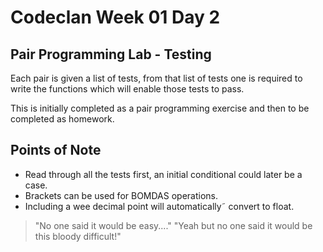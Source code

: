 # Codeclan Week 01 Day 2

## Pair Programming Lab - Testing

Each pair is given a list of tests, from that list of tests one
is required to write the functions which will enable those
tests to pass.

This is initially completed as a pair programming exercise and then to be
completed as homework.

## Points of Note
* Read through all the tests first, an initial conditional could later be a case.
* Brackets can be used for BOMDAS operations.
* Including a wee decimal point will automatically˜ convert to float.


> "No one said it would be easy...."
> "Yeah but no one said it would be this bloody difficult!"
